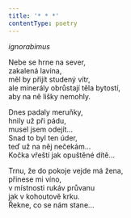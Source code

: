 ```yaml
---
title: '* * *'
contentType: poetry
---
```


<section>

_ignorabimus_

Nebe se hrne na sever,  
zakalená lavina,  
měl by přijít studený vítr,  
ale minerály obrůstají těla bytostí,  
aby na ně lišky nemohly.

</section>

<section>

Dnes padaly meruňky,  
hnily už při pádu,  
musel jsem odejít…  
Snad to byl ten úder,  
teď už na něj nečekám…  
Kočka vřeští jak opuštěné dítě…

</section>

<section>

Trnu, že do pokoje vejde má žena,  
přinese mi víno,  
v místnosti rukáv průvanu  
jak v kohoutově krku.  
Řekne, co se nám stane…

</section>
